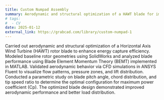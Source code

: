 ```yaml
---
title: Custom Numpad Assembly
summary: Aerodynamic and structural optimization of a HAWT blade for improved energy efficiency.
# tags:
#  - CV
date: 2025-01-12
external_link: https://grabcad.com/library/custom-numpad-1
---
```


Carried out aerodynamic and structural optimization of a Horizontal Axis Wind Turbine (HAWT) rotor blade to enhance energy capture efficiency. Modeled baseline rotor geometries using SolidWorks and analyzed blade performance using Blade Element Momentum Theory (BEMT) implemented in MATLAB. Validated aerodynamic behavior via CFD simulations in ANSYS Fluent to visualize flow patterns, pressure zones, and lift distribution. Conducted a parametric study on blade pitch angle, chord distribution, and tip speed ratio to determine the optimal configuration for maximum power coefficient (Cp). The optimized blade design demonstrated improved aerodynamic performance and better load distribution.